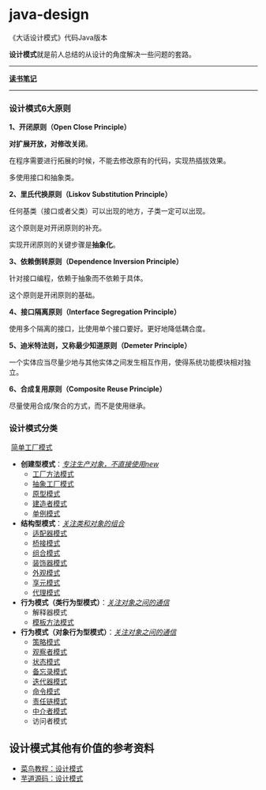 # java-design
《大话设计模式》代码Java版本

**设计模式**就是前人总结的从设计的角度解决一些问题的套路。

------

**[读书笔记](https://github.com/yeyouluo/java-design/blob/master/Note.md)**

------

###  设计模式6大原则

**1、开闭原则（Open Close Principle）**

**对扩展开放，对修改关闭**。

在程序需要进行拓展的时候，不能去修改原有的代码，实现热插拔效果。

多使用接口和抽象类。

**2、里氏代换原则（Liskov Substitution Principle）**

任何基类（接口或者父类）可以出现的地方，子类一定可以出现。

这个原则是对开闭原则的补充。

实现开闭原则的关键步骤是**抽象化**。

**3、依赖倒转原则（Dependence Inversion Principle）**

针对接口编程，依赖于抽象而不依赖于具体。

这个原则是开闭原则的基础。

**4、接口隔离原则（Interface Segregation Principle）**

使用多个隔离的接口，比使用单个接口要好。更好地降低耦合度。

**5、迪米特法则，又称最少知道原则（Demeter Principle）**

一个实体应当尽量少地与其他实体之间发生相互作用，使得系统功能模块相对独立。

**6、合成复用原则（Composite Reuse Principle）**

尽量使用合成/聚合的方式，而不是使用继承。

### 设计模式分类

​           [简单工厂模式](https://github.com/yeyouluo/java-design/tree/master/simple-facotory)
- **创建型模式**：<u>*专注生产对象，不直接使用new*</u>
  - [工厂方法模式](https://github.com/yeyouluo/java-design/tree/master/factory-method)
  - [抽象工厂模式](https://github.com/yeyouluo/java-design/tree/master/abstract-factory)
  - [原型模式](https://github.com/yeyouluo/java-design/tree/master/prototype)
  - [建造者模式](https://github.com/yeyouluo/java-design/tree/master/builder)
  - [单例模式](https://github.com/yeyouluo/java-design/tree/master/singleton)
- **结构型模式**：*<u>关注类和对象的组合</u>*
  - [适配器模式](https://github.com/yeyouluo/java-design/tree/master/adapter)
  - [桥接模式](https://github.com/yeyouluo/java-design/tree/master/bridge)
  - [组合模式](https://github.com/yeyouluo/java-design/tree/master/composite)
  - [装饰器模式](https://github.com/yeyouluo/java-design/tree/master/decorator)
  - [外观模式](https://github.com/yeyouluo/java-design/tree/master/facade)
  - [享元模式](https://github.com/yeyouluo/java-design/tree/master/flyweight)
  - [代理模式](https://github.com/yeyouluo/java-design/tree/master/proxy)
- **行为模式（类行为型模式）**：*<u>关注对象之间的通信</u>*
  - 解释器模式
  - [模板方法模式](https://github.com/yeyouluo/java-design/tree/master/template)
- **行为模式（对象行为型模式）**：*<u>关注对象之间的通信</u>*
  - [策略模式](https://github.com/yeyouluo/java-design/tree/master/strategy)
  - [观察者模式](https://github.com/yeyouluo/java-design/tree/master/observer)
  - [状态模式](https://github.com/yeyouluo/java-design/tree/master/state)
  - [备忘录模式](https://github.com/yeyouluo/java-design/tree/master/memento)
  - [迭代器模式](https://github.com/yeyouluo/java-design/tree/master/iteractor)
  - [命令模式](https://github.com/yeyouluo/java-design/tree/master/command)
  - [责任链模式](https://github.com/yeyouluo/java-design/tree/master/responsibility-chain)
  - [中介者模式](https://github.com/yeyouluo/java-design/tree/master/mediator)
  - 访问者模式

## 设计模式其他有价值的参考资料

- [菜鸟教程：设计模式](http://www.runoob.com/design-pattern/design-pattern-tutorial.html)
- [芋道源码：设计模式](http://www.iocoder.cn/DesignPattern/good-collection/)